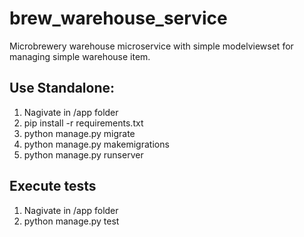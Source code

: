 # brew_warehouse_service
Microbrewery warehouse microservice with simple modelviewset for managing simple warehouse item.



## Use Standalone:
1. Nagivate in /app folder
2. pip install -r requirements.txt
3. python manage.py migrate
4. python manage.py makemigrations
5. python manage.py runserver

## Execute tests
1. Nagivate in /app folder
2. python manage.py test


